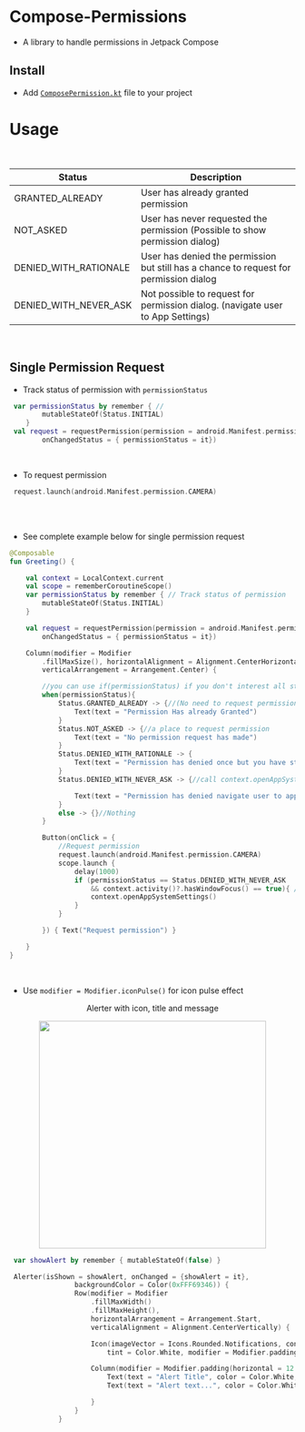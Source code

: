 # Compose-Permissions
* A library to handle permissions in Jetpack Compose


## Install

* Add [`ComposePermission.kt`](https://github.com/akardas16/Compose-Permissions/blob/main/ComposePermission.kt) file to your project 

# Usage

<br />

| Status | Description |
| --- | --- |
| GRANTED_ALREADY | User has already granted permission |
| NOT_ASKED | User has never requested the permission (Possible to show permission dialog) |
| DENIED_WITH_RATIONALE | User has denied the permission but still has a chance to request for permission dialog |
| DENIED_WITH_NEVER_ASK | Not possible to request for permission dialog. (navigate user to App Settings) |

<br />

## Single Permission Request

* Track status of permission with `permissionStatus`
```kotlin
 var permissionStatus by remember { // 
        mutableStateOf(Status.INITIAL)
    }
 val request = requestPermission(permission = android.Manifest.permission.CAMERA,
        onChangedStatus = { permissionStatus = it}) 
```
<br />

* To request permission 


```kotlin
 request.launch(android.Manifest.permission.CAMERA)
``` 
<br />
<br />

* See complete example below for single permission request

```kotlin
@Composable
fun Greeting() {

    val context = LocalContext.current
    val scope = rememberCoroutineScope()
    var permissionStatus by remember { // Track status of permission
        mutableStateOf(Status.INITIAL)
    }

    val request = requestPermission(permission = android.Manifest.permission.CAMERA,
        onChangedStatus = { permissionStatus = it}) 

    Column(modifier = Modifier
        .fillMaxSize(), horizontalAlignment = Alignment.CenterHorizontally,
        verticalArrangement = Arrangement.Center) {

        //you can use if(permissionStatus) if you don't interest all states 
        when(permissionStatus){
            Status.GRANTED_ALREADY -> {//(No need to request permission) or (permission requested and granted already)
                Text(text = "Permission Has already Granted")
            }
            Status.NOT_ASKED -> {//a place to request permission
                Text(text = "No permission request has made")
            }
            Status.DENIED_WITH_RATIONALE -> {
                Text(text = "Permission has denied once but you have still have a chance to show permission popup")
            }
            Status.DENIED_WITH_NEVER_ASK -> {//call context.openAppSystemSettings() to navigate user to app settings

                Text(text = "Permission has denied navigate user to app settings")
            }
            else -> {}//Nothing
        }

        Button(onClick = {
            //Request permission
            request.launch(android.Manifest.permission.CAMERA)
            scope.launch {
                delay(1000)
                if (permissionStatus == Status.DENIED_WITH_NEVER_ASK
                    && context.activity()?.hasWindowFocus() == true){ //See below for why hasWindowFocus should be true
                    context.openAppSystemSettings()
                }
            }

        }) { Text("Request permission") }

    }
}
```

<br />

 * Use `modifier = Modifier.iconPulse()` for icon pulse effect 
  <p align="center">
   Alerter with icon, title and message
  </p>
 <p align="center">
 <img align="center" src="https://github.com/akardas16/Alerter/assets/28716129/7e036b7f-b024-44af-b8ac-0d5c3a8cd240" width="400">
</p>

 

```kotlin
 var showAlert by remember { mutableStateOf(false) }

 Alerter(isShown = showAlert, onChanged = {showAlert = it},
                backgroundColor = Color(0xFFF69346)) {
                Row(modifier = Modifier
                    .fillMaxWidth()
                    .fillMaxHeight(),
                    horizontalArrangement = Arrangement.Start,
                    verticalAlignment = Alignment.CenterVertically) {

                    Icon(imageVector = Icons.Rounded.Notifications, contentDescription = "",
                        tint = Color.White, modifier = Modifier.padding(start = 12.dp).iconPulse())

                    Column(modifier = Modifier.padding(horizontal = 12.dp)) {
                        Text(text = "Alert Title", color = Color.White, fontWeight = FontWeight.SemiBold, fontSize = 16.sp)
                        Text(text = "Alert text...", color = Color.White, fontSize = 14.sp)

                    }
                }
            }
```



<br />
<br />
